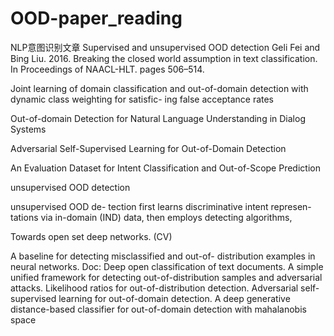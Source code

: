 # OOD-paper_reading
NLP意图识别文章
Supervised and unsupervised OOD detection
Geli Fei and Bing Liu. 2016. Breaking the closed world assumption in text classification. In Proceedings of NAACL-HLT. pages 506–514. 

Joint learning of domain classification and out-of-domain detection with dynamic class weighting for satisfic- ing false acceptance rates

Out-of-domain Detection for Natural Language
Understanding in Dialog Systems

Adversarial Self-Supervised Learning for Out-of-Domain Detection

An Evaluation Dataset for Intent Classification and Out-of-Scope Prediction


unsupervised OOD detection 

unsupervised OOD de- tection first learns discriminative intent represen- tations via in-domain (IND) data, then employs detecting algorithms,

Towards open set deep networks. (CV)

A baseline for detecting misclassified and out-of- distribution examples in neural networks.
Doc: Deep open classification of text documents. 
A simple unified framework for detecting out-of-distribution samples and adversarial attacks.
Likelihood ratios for out-of-distribution detection.
Adversarial self-supervised learning for out-of-domain detection.
A deep generative distance-based classifier for out-of-domain detection with mahalanobis space
